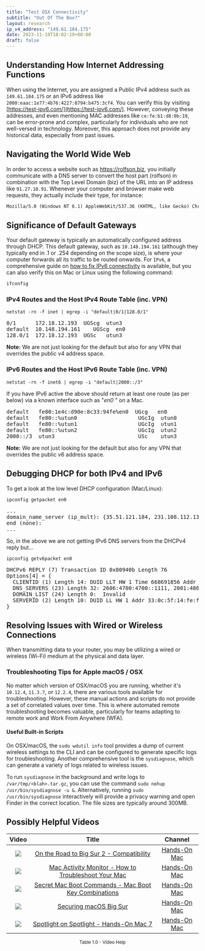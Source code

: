 ```yaml
---
title: "Test OSX Connectivity"
subtitle: "Out Of The Box?"
layout: research
ip_v4_address: "149.61.184.175"
date: 2023-11-18T18:02:19+00:00
draft: false
---
```


## Understanding How Internet Addressing Functions

When using the Internet, you are assigned a Public IPv4 address such as ```149.61.184.175``` or an IPv6 address like ```2000:eaac:1e77:4b76:4227:8794:b475:3cf4```. You can verify this by visiting [https://test-ipv6.com/](https://test-ipv6.com/). However, conveying these addresses, and even mentioning MAC addresses like ```ce:fe:b1:d8:0b:19```, can be error-prone and complex, particularly for individuals who are not well-versed in technology. Moreover, this approach does not provide any historical data, especially from past issues.
## Navigating the World Wide Web
In order to access a website such as https://rolfson.biz, you initially communicate with a DNS server to convert the host part (rolfson) in combination with the Top Level Domain (biz) of the URL into an IP address like ```91.27.10.91```. Whenever your computer and browser make web requests, they actually include their type, for instance:
```html
Mozilla/5.0 (Windows NT 6.1) AppleWebKit/537.36 (KHTML, like Gecko) Chrome/41.0.2228.0 Safari/537.36
```
## Significance of Default Gateways
Your default gateway is typically an automatically configured address through DHCP. This default gateway, such as ```10.148.194.161``` (although they typically end in .1 or .254 depending on the scope size), is where your computer forwards all its traffic to be routed onwards. For ```IPv6```, a comprehensive guide on [how to fix IPv6 connectivity](/blog/how-to-fix-ipv6-connectivity/) is available, but you can also verify this on Mac or Linux using the following command:
```html
ifconfig
```
### IPv4 Routes and the Host IPv4 Route Table (inc. VPN)
```netstat -rn -f inet | egrep -i "default|0/1|128.0/1"```

<pre>
0/1      172.18.12.193  UGScg  utun3
default  10.148.194.161    UGScg  en0
128.0/1  172.18.12.193  UGSc   utun3</pre>

**Note:** We are not just looking for the default but also for any VPN that overrides the public v4 address space.

### IPv6 Routes and the Host IPv6 Route Table (inc. VPN)
```netstat -rn -f inet6 | egrep -i "default|2000::/3"```

If you have IPv6 active the above should return at least one route (as per below) via a known interface such as "_en0_ " on a Mac. 

<pre>
default   fe80:1e4c:d90e:8c33:94fe%en0  UGcg   en0
default   fe80::%utun0                   UGcIg  utun0
default   fe80::%utun1                   UGcIg  utun1
default   fe80::%utun2                   UGcIg  utun2
2000::/3  utun3                          USc    utun3</pre>

**Note:** We are not just looking for the default but also for any VPN that overrides the public v6 address space.
<br>

## Debugging DHCP for both IPv4 and IPv6

To get a look at the low level DHCP configuration (Mac/Linux): 

```ipconfig getpacket en0```

<pre>
...
domain_name_server (ip_mult): {35.51.121.184, 231.108.112.13}
end (none):
...</pre>

So, in the above we are not getting IPv6 DNS servers from the DHCPv4 reply but...

```ipconfig getv6packet en0```

<pre>
DHCPv6 REPLY (7) Transaction ID 0x80940b Length 76
Options[4] = {
  CLIENTID (1) Length 14: DUID LLT HW 1 Time 668691856 Addr ce:fe:b1:d8:0b:19
  DNS_SERVERS (23) Length 32: 2606:4700:4700::1111, 2001:4860:4860::8844
  DOMAIN_LIST (24) Length 0:  Invalid
  SERVERID (2) Length 10: DUID LL HW 1 Addr 33:0c:5f:14:fe:fd
}</pre>




## Resolving Issues with Wired or Wireless Connections

When transmitting data to your router, you may be utilizing a wired or wireless (Wi-Fi) medium at the physical and data layer.
### Troubleshooting Tips for Apple macOS / OSX
No matter which version of OSX/macOS you are running, whether it's ```10.12.4```, ```11.3.7```, or ```12.2.4```, there are various tools available for troubleshooting. However, these manual actions and scripts do not provide a set of correlated values over time. This is where automated remote troubleshooting becomes valuable, particularly for teams adapting to remote work and Work From Anywhere (WFA).
#### Useful Built-in Scripts
On OSX/macOS, the ```sudo wdutil info``` tool provides a dump of current wireless settings to the CLI and can be configured to generate specific logs for troubleshooting. Another comprehensive tool is the ```sysdiagnose```, which can generate a variety of logs related to wireless issues. 

To run ```sysdiagnose``` in the background and write logs to ```/var/tmp/<blah>.tar.gz```, you can use the command ```sudo nohup /usr/bin/sysdiagnose -u &```. Alternatively, running ```sudo /usr/bin/sysdiagnose``` interactively will provide a privacy warning and open Finder in the correct location. The file sizes are typically around 300MB.
## Possibly Helpful Videos

<link href="/plugins/lity/css/lity.min.css" rel="stylesheet">
<script src="/plugins/lity/js/lity.min.js"></script>
<div class="table1-start"></div>

|Video | Title | Channel |
| :---: | :---: | :---: |
|<a href="https://www.youtube.com/watch?v=HEbK-Tignuc" data-lity><img src="https://i.ytimg.com/vi/HEbK-Tignuc/default.jpg" class="img-fluid"></a>|<a href="https://www.youtube.com/watch?v=HEbK-Tignuc" data-lity>On the Road to Big Sur 2 - Compatibility</a>|<a target="_blank" href="https://www.youtube.com/channel/UCg43DP8MdHVcl4rFK_delBg" >Hands-On Mac</a>|
|<a href="https://www.youtube.com/watch?v=TWzWd_DiaJ0" data-lity><img src="https://i.ytimg.com/vi/TWzWd_DiaJ0/default.jpg" class="img-fluid"></a>|<a href="https://www.youtube.com/watch?v=TWzWd_DiaJ0" data-lity>Mac Activity Monitor - How to Troubleshoot Your Mac</a>|<a target="_blank" href="https://www.youtube.com/channel/UCg43DP8MdHVcl4rFK_delBg" >Hands-On Mac</a>|
|<a href="https://www.youtube.com/watch?v=VwNYWAxHCgM" data-lity><img src="https://i.ytimg.com/vi/VwNYWAxHCgM/default.jpg" class="img-fluid"></a>|<a href="https://www.youtube.com/watch?v=VwNYWAxHCgM" data-lity>Secret Mac Boot Commands - Mac Boot Key Combinations</a>|<a target="_blank" href="https://www.youtube.com/channel/UCg43DP8MdHVcl4rFK_delBg" >Hands-On Mac</a>|
|<a href="https://www.youtube.com/watch?v=7KdhJimuhNw" data-lity><img src="https://i.ytimg.com/vi/7KdhJimuhNw/default.jpg" class="img-fluid"></a>|<a href="https://www.youtube.com/watch?v=7KdhJimuhNw" data-lity>Securing macOS Big Sur</a>|<a target="_blank" href="https://www.youtube.com/channel/UCg43DP8MdHVcl4rFK_delBg" >Hands-On Mac</a>|
|<a href="https://www.youtube.com/watch?v=RslZ4W1EPqk" data-lity><img src="https://i.ytimg.com/vi/RslZ4W1EPqk/default.jpg" class="img-fluid"></a>|<a href="https://www.youtube.com/watch?v=RslZ4W1EPqk" data-lity>Spotlight on Spotlight - Hands-On Mac 7</a>|<a target="_blank" href="https://www.youtube.com/channel/UCg43DP8MdHVcl4rFK_delBg" >Hands-On Mac</a>|

<center><small>Table 1.0 - Video Help</small></center>
 <br>
<div class="table1-end"></div>
<script type="text/javascript">
(function() {
    $('div.table1-start').nextUntil('div.table1-end', 'table').addClass('table thead-dark table-striped table-responsive rounded').attr('id', 't1');
    $('#t1').find('thead').addClass('thead-dark');
})();
</script>
